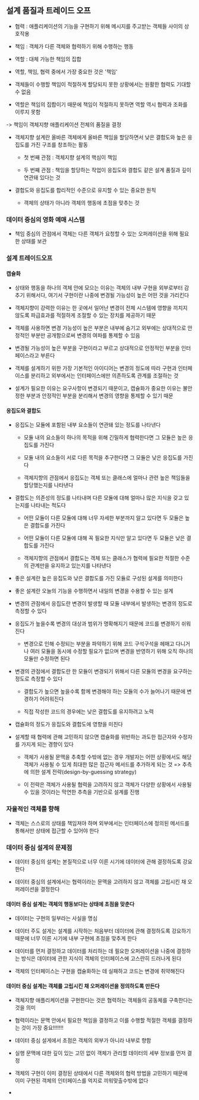 ## 설계 품질과 트레이드 오프

- 협력 : 애플리케이션의 기능을 구현하기 위해 메시지를 주고받는 객체들 사이의 상호작용

- 책임 : 객체가 다른 객체와 협력하기 위해 수행하는 행동

- 역할 : 대체 가능한 책임의 집합

- 역할, 책임, 협력 중에서 가장 중요한 것은 '책임'

- 객체들이 수행할 책임이 적절하게 할당되지 못한 상황에서는 원활한 협력도 기대할 수 없음

- 역할은 책임의 집합이기 때문에 책임이 적절하지 못하면 역할 역시 협력과 조화를 이루지 못함

-> 책임이 객체지향 애플리케이션 전체의 품질을 결정

- 객체지향 설계란 올바른 객체에게 올바른 책임을 할당하면서 낮은 결합도와 높은 응집도를 가진 구조를 창조하는 활동

    - 첫 번째 관점 : 객체지향 설계의 핵심이 책임

    - 두 번째 관점 : 책임을 할당하는 작업이 응집도와 결합도 같은 설계 품질과 깊이 연관돼 있다는 것

- 결합도와 응집도를 합리적인 수준으로 유지할 수 있는 중요한 원칙

    - 객체의 상태가 아니라 객체의 행동에 초점을 맞추는 것

### 데이터 중심의 영화 예매 시스템

- 책임 중심의 관점에서 객체는 다른 객체가 요청할 수 있는 오퍼레이션을 위해 필요한 상태를 보관

### 설계 트레이드오프

#### 캡슐화

- 상태와 행동을 하나의 객체 안에 모으는 이유는 객체의 내부 구현을 외부로부터 감추기 위해서다, 여기서 구현이란 나중에 변경될 가능성이 높은 어떤 것을 가리킨다

- 객체지향이 강력한 이유는 한 곳에서 일어난 변경이 전체 시스템에 영향을 끼치지 않도록 파급효과를 적절하게 조절할 수 있는 장치를 제공하기 때문

- 객체를 사용하면 변경 가능성이 높은 부분은 내부에 숨기고 외부에는 상대적으로 안정적인 부분만 공개함으로써 변경의 여파를 통제할 수 있음

- 변경될 가능성이 높은 부분을 구현이라고 부르고 상대적으로 안정적인 부분을 인터페이스라고 부른다

- 객체를 설계하기 위한 가장 기본적인 아이디어는 변경의 정도에 따라 구현과 인터페이스를 분리하고 외부에서는 인터페이스에만 의존하도록 관계를 조절하는 것

- 설계가 필요한 이유는 요구사항이 변경되기 때문이고, 캡슐화가 중요한 이유는 불안정한 부분과 안정적인 부분을 분리해서 변경의 영향을 통제할 수 있기 때문

#### 응집도와 결합도

- 응집도는 모듈에 포함된 내부 요소들이 연관돼 있는 정도를 나타낸다

    - 모듈 내의 요소들이 하나의 목적을 위해 긴밀하게 협력한다면 그 모듈은 높은 응집도를 가진다

    - 모듈 내의 요소들이 서로 다른 목적을 추구한다면 그 모듈은 낮은 응집도를 가진다

    - 객체지향의 관점에서 응집도는 객체 또는 클래스에 얼마나 관련 높은 책임들을 할당했는지를 나타낸다

- 결합도는 의존성의 정도를 나타내며 다른 모듈에 대해 얼마나 많은 지식을 갖고 있는지를 나타내는 척도다

    - 어떤 모듈이 다른 모듈에 대해 너무 자세한 부분까지 알고 있다면 두 모듈은 높은 결합도를 가진다

    - 어떤 모듈이 다른 모듈에 대해 꼭 필요한 지식만 알고 있다면 두 모듈은 낮은 결합도를 가진다

    - 객체지향의 관점에서 결합도는 객체 또는 클래스가 협력에 필요한 적절한 수준의 관계만을 유지하고 있는지를 나타낸다

- 좋은 설계란 높은 응집도와 낮은 결합도를 가진 모듈로 구성된 설게를 의미한다

- 좋은 설계란 오늘의 기능을 수행하면서 내일의 변경을 수용할 수 있는 설계

- 변경의 관점에서 응집도란 변경이 발생할 때 모듈 내부에서 발생하는 변경의 정도로 측정할 수 있다

- 응집도가 높을수록 변경의 대상과 범위가 명확해지기 때문에 코드를 변경하기 쉬워진다

    - 변경으로 인해 수정되는 부분을 파악하기 위해 코드 구석구석을 헤매고 다니거나 여러 모듈을 동시에 수정할 필요가 없으며 변경을 반영하기 위해 오직 하나의 모듈만 수정하면 된다

- 변경의 관점에서 결합도란 한 모듈이 변경되기 위해서 다른 모듈의 변경을 요구하는 정도로 측정할 수 있다

    - 결합도가 높으면 높을수록 함께 변경해야 하는 모듈의 수가 늘어나기 때문에 변경하기 어려워진다

    - 직접 작성한 코드의 경우에는 낮은 결합도를 유지하려고 노력

- 캡슐화의 정도가 응집도와 결합도에 영향을 미친다

- 설계할 때 협력에 관해 고민하지 않으면 캡슐화를 위반하는 과도한 접근자와 수정자를 가지게 되는 경향이 있다

    - 객체가 사용될 문맥을 추축할 수밖에 없는 경우 개발자는 어떤 상황에서도 해당 객체가 사용될 수 있게 최대한 많은 접근자 메서드를 추가하게 되는 것 => 추측에 의한  설계 전략(design-by-guessing strategy)

    - 이 전략은 객체가 사용될 협력을 고려하지 않고 객체가 다양한 상황에서 사용될 수 있을 것이라는 막연한 추측을 기반으로 설계를 진행

### 자율적인 객체를 향해

- 객체는 스스로의 상태를 책임져야 하며 외부에서는 인터페이스에 정의된 메서드를 통해서만 상태에 접근할 수 있어야 한다

### 데이터 중심 설게의 문제점

- 데이터 중심의 설계는 본질적으로 너무 이른 시기에 데이터에 관해 결정하도록 강요한다

- 데이터 중심의 설계에서는 협력이라는 문맥을 고려하지 않고 객체를 고립시킨 채 오퍼레이션을 결정한다

#### 데이터 중심 설계는 객체의 행동보다는 상태에 초점을 맞춘다

- 데이터는 구현의 일부라는 사실을 명심

- 데이터 주도 설게는 설계를 시작하는 처음부터 데이터에 관해 결정하도록 강요하기 때문에 너무 이른 시기에 내부 구현에 초점을 맞추게 한다

- 데이터를 먼저 결정하고 데이터를 처리하는 데 필요한 오퍼레이션을 나중에 결정하는 방식은 데이터에 관한 지식이 객체의 인터페이스에 고스란히 드러나게 된다

- 객체의 인터페이스는 구현을 캡슐화하는 데 실패하고 코드는 변경에 취약해진다

#### 데이터 중심 설계는 객체를 고립시킨 채 오퍼레이션을 정의하도록 만든다

- 객체지향 애플리케이션을 구현한다는 것은 협력하는 객체들의 공동체를 구축한다는 것을 의미

- 협력이라는 문맥 안에서 필요한 책임을 결정하고 이를 수행할 적절한 객체를 결정하는 것이 가장 중요!!!!!!!

- 데이터 중심 설게에서 초점은 객체의 외부가 아니라 내부로 향함

- 실행 문맥에 대한 깊이 있는 고민 없이 객체가 관리할 데이터의 세부 정보를 먼저 결정

- 객체의 구현이 이미 결정된 상태에서 다른 객체와의 협력 방법을 고민하기 때문에 이미 구현된 객체의 인터페이스를 억지로 끼워맞출수밖에 없다

- 